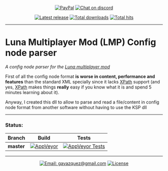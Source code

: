 <p align="center">
  <a href="https://paypal.me/gavazquez"><img src="https://img.shields.io/badge/paypal-donate-yellow.svg" alt="PayPal"/></a>
  <a href="https://discord.gg/S6bQR5q"><img src="https://img.shields.io/discord/378456662392045571.svg" alt="Chat on discord"/></a>
</p>

<p align="center">
  <a href="../../releases"><img src="https://img.shields.io/github/release/lunamultiplayer/lunaconfignode.svg" alt="Latest release" /></a>
  <a href="../../releases"><img src="https://img.shields.io/github/downloads/lunamultiplayer/lunaconfignode/total.svg" alt="Total downloads" /></a>
  <a href="../../"><img src="https://img.shields.io/github/search/lunamultiplayer/lunaconfignode/goto.svg" alt="Total hits" /></a>
</p>

---

# Luna Multiplayer Mod (LMP) Config node parser

*A config node parser for the [Luna multiplayer mod](https://github.com/LunaMultiplayer/LunaMultiplayer)*

First of all the config node format **is worse in content, performance and features** than the standard XML specially since it lacks [XPath](https://en.wikipedia.org/wiki/XPath) support (and yes, [XPath](https://en.wikipedia.org/wiki/XPath) makes things **really** easy if you know what it is and spend 5 minutes learning about it).  

Anyway, I created this dll to allow to parse and read a file/content in config node format from another software without having to use the KSP dll

---

### Status:

|   Branch   |   Build  |   Tests  |
| ---------- | -------- | -------- |
| **master** |[![AppVeyor](https://img.shields.io/appveyor/ci/gavazquez/lunaconfignode/master.svg?logo=appveyor)](https://ci.appveyor.com/project/gavazquez/lunaconfignode/branch/master) | [![AppVeyor Tests](https://img.shields.io/appveyor/tests/gavazquez/lunaconfignode/master.svg?logo=appveyor)](https://ci.appveyor.com/project/gavazquez/lunaconfignode/branch/master/tests)

---

<p align="center">
  <a href="mailto:gavazquez@gmail.com"><img src="https://img.shields.io/badge/email-gavazquez@gmail.com-blue.svg?style=flat" alt="Email: gavazquez@gmail.com" /></a>
  <a href="./LICENSE"><img src="https://img.shields.io/github/license/lunamultiplayer/lunaconfignode.svg" alt="License" /></a>
</p>
